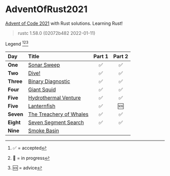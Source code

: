 # AdventOfRust2021
[Advent of Code 2021](https://adventofcode.com/2021/) with Rust solutions. Learning Rust!

> rustc 1.58.0 (02072b482 2022-01-11)

Legend [^1][^2][^3]

[^1]: ✅ = accepted
[^2]: 💬 = in progress
[^3]: 🆘 = advice

| Day | Title | Part 1 | Part 2 |
| :- | :- | :-: | :-: |
| **One** | [Sonar Sweep](https://adventofcode.com/2021/day/1) | ✅ | ✅ | 
| **Two** | [Dive!](https://adventofcode.com/2021/day/2) | ✅ | ✅ | 
| **Three** | [Binary Diagnostic](https://adventofcode.com/2021/day/3) | ✅ | ✅ | 
| **Four** | [Giant Squid](https://adventofcode.com/2021/day/4) | ✅ | ✅ | 
| **Five** | [Hydrothermal Venture](https://adventofcode.com/2021/day/5) | ✅ | ✅ |
| **Five** | [Lanternfish](https://adventofcode.com/2021/day/6) | ✅ | 🆘 |
| **Seven** | [The Treachery of Whales](https://adventofcode.com/2021/day/7) | ✅ | ✅ | 
| **Eight** | [Seven Segment Search](https://adventofcode.com/2021/day/8) | ✅ | ✅ | 
| **Nine** | [Smoke Basin](https://adventofcode.com/2021/day/9) |  |  | 